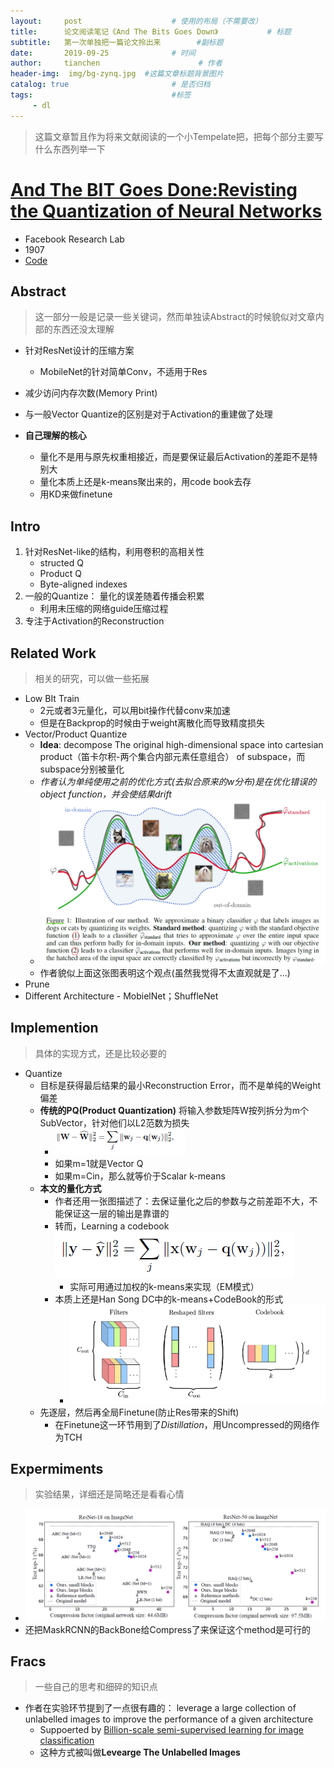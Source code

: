 ```yaml
---
layout:     post                    # 使用的布局（不需要改）
title:      论文阅读笔记《And The Bits Goes Down》           # 标题 
subtitle:   第一次单独把一篇论文拎出来        #副标题
date:       2019-09-25              # 时间
author:     tianchen                      # 作者
header-img:  img/bg-zynq.jpg  #这篇文章标题背景图片  
catalog: true                       # 是否归档
tags:                               #标签
     - dl
---
```


> 这篇文章暂且作为将来文献阅读的一个小Tempelate把，把每个部分主要写什么东西列举一下

# [And The BIT Goes Done:Revisting the Quantization of Neural Networks](https://arxiv.org/abs/1907.05686)
* Facebook Research Lab
* 1907
* [Code](https://github.com/facebookresearch/kill-the-bits)

## Abstract

> 这一部分一般是记录一些关键词，然而单独读Abstract的时候貌似对文章内部的东西还没太理解

* 针对ResNet设计的压缩方案
    * MobileNet的针对简单Conv，不适用于Res
* 减少访问内存次数(Memory Print)
* 与一般Vector Quantize的区别是对于Activation的重建做了处理

* **自己理解的核心**
    * 量化不是用与原先权重相接近，而是要保证最后Activation的差距不是特别大
    * 量化本质上还是k-means聚出来的，用code book去存
    * 用KD来做finetune

## Intro

1. 针对ResNet-like的结构，利用卷积的高相关性
    * structed Q
    * Product Q
    * Byte-aligned indexes
2. 一般的Quantize： 量化的误差随着传播会积累
    * 利用未压缩的网络guide压缩过程
3. 专注于Activation的Reconstruction


## Related Work

> 相关的研究，可以做一些拓展

* Low BIt Train
    * 2元或者3元量化，可以用bit操作代替conv来加速
    * 但是在Backprop的时候由于weight离散化而导致精度损失
* Vector/Product Quantize
    * **Idea**: decompose The original high-dimensional space into cartesian product（笛卡尔积-两个集合内部元素任意组合） of subspace，而subspace分别被量化
    * *作者认为单纯使用之前的优化方式(去拟合原来的w分布)是在优化错误的object function，并会使结果drift*
    * ![](https://github.com/A-suozhang/MyPicBed/raw/master/img/20190925155414.png)
    * 作者貌似上面这张图表明这个观点(虽然我觉得不太直观就是了...)
* Prune 
* Different Architecture - MobielNet；ShuffleNet    

## Implemention

> 具体的实现方式，还是比较必要的

* Quantize
    * 目标是获得最后结果的最小Reconstruction Error，而不是单纯的Weight偏差
    * **传统的PQ(Product Quantization)** 将输入参数矩阵W按列拆分为m个SubVector，针对他们以L2范数为损失
        * ![](https://github.com/A-suozhang/MyPicBed/raw/master/img/20190925111938.png)
        * 如果m=1就是Vector Q
        * 如果m=Cin，那么就等价于Scalar k-means
    * **本文的量化方式**
        * 作者还用一张图描述了：去保证量化之后的参数与之前差距不大，不能保证这一层的输出是靠谱的
        * 转而，Learning a codebook ![](https://github.com/A-suozhang/MyPicBed/raw/master/img/20190925112226.png)
            * 实际可用通过加权的k-means来实现（EM模式）
        * 本质上还是Han Song DC中的k-means+CodeBook的形式
            * ![](https://github.com/A-suozhang/MyPicBed/raw/master/img/20190925155604.png)
    * 先逐层，然后再全局Finetune(防止Res带来的Shift)
        * 在Finetune这一环节用到了*Distillation*，用Uncompressed的网络作为TCH
    
## Expermiments

> 实验结果，详细还是简略还是看看心情

* ![](https://github.com/A-suozhang/MyPicBed/raw/master/img/20190925154249.png)
* 还把MaskRCNN的BackBone给Compress了来保证这个method是可行的

## Fracs

> 一些自己的思考和细碎的知识点

* 作者在实验环节提到了一点很有趣的： leverage a large collection of unlabelled images to improve the performance of a given architecture 
    * Suppoerted by [Billion-scale semi-supervised learning for image classification](https://www.semanticscholar.org/paper/Billion-scale-semi-supervised-learning-for-image-Yalniz-J%C3%A9gou/88ee291cf1f57fd0f4914a80b986a08a90d887f1)
    * 这种方式被叫做**Levearge The Unlabelled Images**


